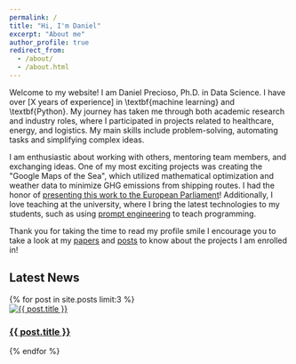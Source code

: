 ```yaml
---
permalink: /
title: "Hi, I'm Daniel"
excerpt: "About me"
author_profile: true
redirect_from: 
  - /about/
  - /about.html
---
```


Welcome to my website! I am Daniel Precioso, Ph.D. in Data Science. I have over [<span id="yearsOfExperience">X</span> years of experience] in \textbf{machine learning} and \textbf{Python}. My journey has taken me through both academic research and industry roles, where I participated in projects related to healthcare, energy, and logistics. My main skills include problem-solving, automating tasks and simplifying complex ideas.

I am enthusiastic about working with others, mentoring team members, and exchanging ideas. One of my most exciting projects was creating the "Google Maps of the Sea", which utilized mathematical optimization and weather data to minimize GHG emissions from shipping routes. I had the honor of [presenting this work to the European Parliament](https://danielprecioso.com/posts/2023/european-parliament/)! Additionally, I love teaching at the university, where I bring the latest technologies to my students, such as using [prompt engineering](https://danielprecioso.com/posts/2024/chatgpt-bam) to teach programming.

Thank you for taking the time to read my profile smile I encourage you to take a look at my [papers](https://danielprecioso.com/papers/) and [posts](https://danielprecioso.com/posts/) to know about the projects I am enrolled in!

<!-- Add this section to display the three latest news articles horizontally -->
<h2>Latest News</h2>
<div class="latest-news-container">
  {% for post in site.posts limit:3 %}
    <div class="news-item">
      <a href="{{ post.url }}">
        <img src="{{ post.featured_image }}" alt="{{ post.title }}" style="max-width: 100%; height: auto;">
        <h3>{{ post.title }}</h3>
      </a>
    </div>
  {% endfor %}
</div>
